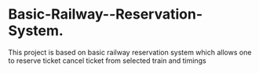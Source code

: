 # Basic-Railway--Reservation-System.
This project is based on basic railway reservation system which allows one to reserve ticket cancel ticket from selected train and timings 
